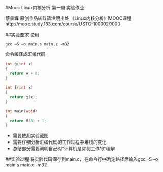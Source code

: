 #Mooc Linux内核分析 第一周 实验作业

蔡景辉 原创作品转载请注明出处 《Linux内核分析》MOOC课程http://mooc.study.163.com/course/USTC-1000029000 

##实验要求
使用
```
gcc –S –o main.s main.c -m32
```
命令编译成汇编代码
```c
int g(int x)
{
  return x + 8;
}
 
int f(int x)
{
  return g(x);
}
 
int main(void)
{
  return f(8) + 1;
}
```


- 需要使用实验截图 
- 需要仔细分析汇编代码的工作过程中堆栈的变化 
- 总结部分需要阐明自己对“计算机是如何工作的”理解   

##实验过程
将实验代码保存到main.c，在命令行中确定路径后输入gcc –S –o main.s main.c -m32
